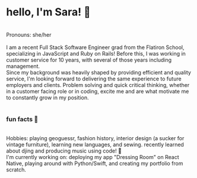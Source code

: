 <h1>hello, I'm Sara! 💫</h1> 
<br>
Pronouns: she/her
<br>
<br>
I am a recent Full Stack Software Engineer grad from the Flatiron School, specializing in JavaScript and Ruby on Rails! Before this, I was working in customer service for 10 years, with several of those years including management. 
<br>
Since my background was heavily shaped by providing efficient and quality service, I'm looking forward to delivering the same experience to future employers and clients. Problem solving and quick critical thinking, whether in a customer facing role or in coding, excite me and are what motivate me to constantly grow in my position. 
<br>
<br>
<h3>fun facts 🌱</h3>
<br>
Hobbies: playing geoguessr, fashion history, interior design (a sucker for vintage furniture), learning new languages, and sewing. recently learned about djing and producing music using code! 🤯
<br>
I'm currently working on: deploying my app "Dressing Room" on React Native, playing around with Python/Swift, and creating my portfolio from scratch.
<br>
<br>

<br>





